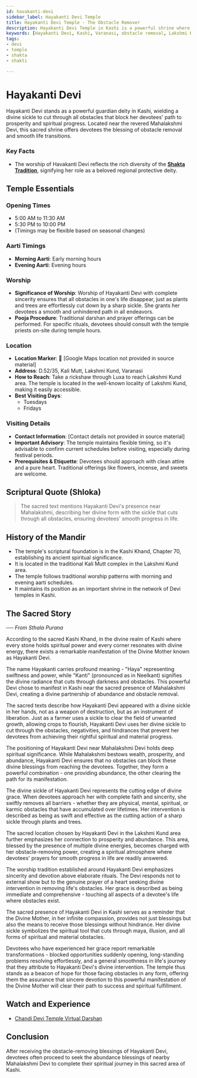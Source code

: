 ```yaml
---
id: havakanti-devi
sidebar_label: Hayakanti Devi Temple
title: Hayakanti Devi Temple - The Obstacle Remover
description: Hayakanti Devi Temple in Kashi is a powerful shrine where the goddess, with her divine sickle, removes all obstacles from her devotees' path.
keywords: [Hayakanti Devi, Kashi, Varanasi, obstacle removal, Lakshmi Kund]
tags:
- devi
- temple
- shakta
- shakti

---
```

# Hayakanti Devi

Hayakanti Devi stands as a powerful guardian deity in Kashi, wielding a divine sickle to cut through all obstacles that block her devotees' path to prosperity and spiritual progress. Located near the revered Mahalakshmi Devi, this sacred shrine offers devotees the blessing of obstacle removal and smooth life transitions.

### Key Facts
- The worship of Havakanti Devi reflects the rich diversity of the **[Shakta Tradition](/temples/tags/shakta-tradition)**, signifying her role as a beloved regional protective deity.

## Temple Essentials

### Opening Times
* 5:00 AM to 11:30 AM
* 5:30 PM to 10:00 PM
* (Timings may be flexible based on seasonal changes)

### Aarti Timings
* **Morning Aarti**: Early morning hours
* **Evening Aarti**: Evening hours

### Worship
* **Significance of Worship**: Worship of Hayakanti Devi with complete sincerity ensures that all obstacles in one's life disappear, just as plants and trees are effortlessly cut down by a sharp sickle. She grants her devotees a smooth and unhindered path in all endeavors.
* **Pooja Procedure**: Traditional darshan and prayer offerings can be performed. For specific rituals, devotees should consult with the temple priests on-site during temple hours.

### Location
* **Location Marker**: 📍 [Google Maps location not provided in source material]
* **Address**: D.52/35, Kali Mutt, Lakshmi Kund, Varanasi
* **How to Reach**: Take a rickshaw through Luxa to reach Lakshmi Kund area. The temple is located in the well-known locality of Lakshmi Kund, making it easily accessible.
* **Best Visiting Days**: 
  * Tuesdays
  * Fridays

### Visiting Details
* **Contact Information**: [Contact details not provided in source material]
* **Important Advisory**: The temple maintains flexible timing, so it's advisable to confirm current schedules before visiting, especially during festival periods.
* **Prerequisites & Etiquette**: Devotees should approach with clean attire and a pure heart. Traditional offerings like flowers, incense, and sweets are welcome.

## Scriptural Quote (Shloka)
> The sacred text mentions Hayakanti Devi's presence near Mahalakshmi, describing her divine form with the sickle that cuts through all obstacles, ensuring devotees' smooth progress in life.

## History of the Mandir
* The temple's scriptural foundation is in the Kashi Khand, Chapter 70, establishing its ancient spiritual significance.
* It is located in the traditional Kali Mutt complex in the Lakshmi Kund area.
* The temple follows traditional worship patterns with morning and evening aarti schedules.
* It maintains its position as an important shrine in the network of Devi temples in Kashi.

## The Sacred Story
*── From Sthala Purana*

According to the sacred Kashi Khand, in the divine realm of Kashi where every stone holds spiritual power and every corner resonates with divine energy, there exists a remarkable manifestation of the Divine Mother known as Hayakanti Devi.

The name Hayakanti carries profound meaning - "Haya" representing swiftness and power, while "Kanti" (pronounced as in Neelkant) signifies the divine radiance that cuts through darkness and obstacles. This powerful Devi chose to manifest in Kashi near the sacred presence of Mahalakshmi Devi, creating a divine partnership of abundance and obstacle removal.

The sacred texts describe how Hayakanti Devi appeared with a divine sickle in her hands, not as a weapon of destruction, but as an instrument of liberation. Just as a farmer uses a sickle to clear the field of unwanted growth, allowing crops to flourish, Hayakanti Devi uses her divine sickle to cut through the obstacles, negativities, and hindrances that prevent her devotees from achieving their rightful spiritual and material progress.

The positioning of Hayakanti Devi near Mahalakshmi Devi holds deep spiritual significance. While Mahalakshmi bestows wealth, prosperity, and abundance, Hayakanti Devi ensures that no obstacles can block these divine blessings from reaching the devotees. Together, they form a powerful combination - one providing abundance, the other clearing the path for its manifestation.

The divine sickle of Hayakanti Devi represents the cutting edge of divine grace. When devotees approach her with complete faith and sincerity, she swiftly removes all barriers - whether they are physical, mental, spiritual, or karmic obstacles that have accumulated over lifetimes. Her intervention is described as being as swift and effective as the cutting action of a sharp sickle through plants and trees.

The sacred location chosen by Hayakanti Devi in the Lakshmi Kund area further emphasizes her connection to prosperity and abundance. This area, blessed by the presence of multiple divine energies, becomes charged with her obstacle-removing power, creating a spiritual atmosphere where devotees' prayers for smooth progress in life are readily answered.

The worship tradition established around Hayakanti Devi emphasizes sincerity and devotion above elaborate rituals. The Devi responds not to external show but to the genuine prayer of a heart seeking divine intervention in removing life's obstacles. Her grace is described as being immediate and comprehensive - touching all aspects of a devotee's life where obstacles exist.

The sacred presence of Hayakanti Devi in Kashi serves as a reminder that the Divine Mother, in her infinite compassion, provides not just blessings but also the means to receive those blessings without hindrance. Her divine sickle symbolizes the spiritual tool that cuts through maya, illusion, and all forms of spiritual and material obstacles.

Devotees who have experienced her grace report remarkable transformations - blocked opportunities suddenly opening, long-standing problems resolving effortlessly, and a general smoothness in life's journey that they attribute to Hayakanti Devi's divine intervention. The temple thus stands as a beacon of hope for those facing obstacles in any form, offering them the assurance that sincere devotion to this powerful manifestation of the Divine Mother will clear their path to success and spiritual fulfillment.

## Watch and Experience
* [Chandi Devi Temple Virtual Darshan](https://www.youtube.com/watch?v=BQZWSYUQx5k)

## Conclusion
After receiving the obstacle-removing blessings of Hayakanti Devi, devotees often proceed to seek the abundance blessings of nearby Mahalakshmi Devi to complete their spiritual journey in this sacred area of Kashi.